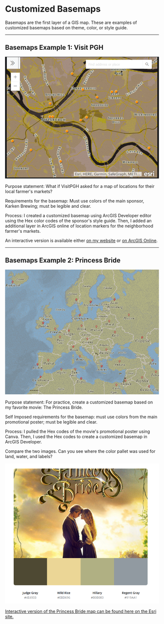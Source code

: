 # Customized Basemaps
Basemaps are the first layer of a GIS map. These are examples of customized basemaps based on theme, color, or style guide.

---

## Basemaps Example 1: Visit PGH

<img src="Image_VisitPghMap.PNG"/>

Purpose statement: What if VisitPGH asked for a map of locations for their local farmer's markets?

Requirements for the basemap: Must use colors of the main sponsor, Karken Brewing; must be legible and clear.

Process: I created a customized basemap using ArcGIS Developer editor using the Hex color codes of the sponsor's style guide. Then, I added an additional layer in ArcGIS online of location markers for the neighborhood farmer's markets.

An interactive version is available either [on my website](/interactive_visitpgh.html) or [on ArcGIS Online](https://arcg.is/1jm5vz).

---

## Basemaps Example 2: Princess Bride

<img src="Image_PrincessBrideBaseMap.PNG"/>

Purpose statement: For practice, create a customized basemap based on my favorite movie: The Princess Bride.

Self Imposed requirements for the basemap: must use colors from the main promotional poster; must be legible and clear.

Process: I pulled the Hex codes of the movie's promotional poster using Canva. Then, I used the Hex codes to create a customized basemap in ArcGIS Developer.



Compare the two images. Can you see where the color pallet was used for land, water, and labels?

<img src="ColorPallet_PrincessBrideBaseMap.PNG"/>

[Interactive version of the Princess Bride map can be found here on the Esri site.](https://carnegiemellon.maps.arcgis.com/home/webmap/viewer.html?webmap=3a1b2d9155484eefa88fd84dfb9af195&extent=-94.9219,-45.213,94.9219,45.213)
